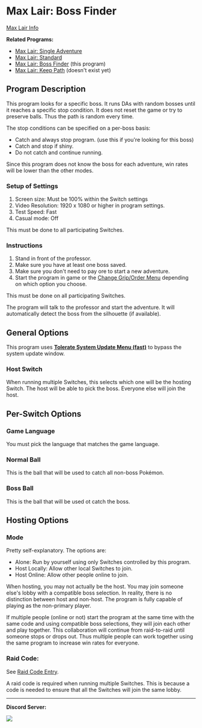 # Max Lair: Boss Finder

[Max Lair Info](MaxLair.md)

**Related Programs:**
- [Max Lair: Single Adventure](MaxLair-SingleAdventure.md)
- [Max Lair: Standard](MaxLair-Standard.md)
- [Max Lair: Boss Finder](MaxLair-BossFinder.md) (this program)
- [Max Lair: Keep Path](MaxLair-KeepFinder.md) (doesn't exist yet)


## Program Description

This program looks for a specific boss. It runs DAs with random bosses until it reaches a specific stop condition.
It does not reset the game or try to preserve balls. Thus the path is random every time.

The stop conditions can be specified on a per-boss basis:
- Catch and always stop program. (use this if you're looking for this boss)
- Catch and stop if shiny.
- Do not catch and continue running.

Since this program does not know the boss for each adventure, win rates will be lower than the other modes.

### Setup of Settings

1. Screen size: Must be 100% within the Switch settings
2. Video Resolution: 1920 x 1080 or higher in program settings.
3. Test Speed: Fast
4. Casual mode: Off

This must be done to all participating Switches.

### Instructions

1. Stand in front of the professor.
2. Make sure you have at least one boss saved.
3. Make sure you don't need to pay ore to start a new adventure.
4. Start the program in game or the [Change Grip/Order Menu](https://github.com/PokemonAutomation/Microcontroller/blob/master/Wiki/Programs/NintendoSwitch/ChangeGripOrderMenu.md) depending on which option you choose.

This must be done on all participating Switches.

The program will talk to the professor and start the adventure. It will automatically detect the boss from the silhouette (if available).


## General Options

This program uses [**Tolerate System Update Menu (fast)**](/Wiki/Programs/NintendoSwitch/FrameworkSettings.md#tolerate-system-update-menu-fast) to bypass the system update window.

### Host Switch

When running multiple Switches, this selects which one will be the hosting Switch. The host will be able to pick the boss. Everyone else will join the host.


## Per-Switch Options

### Game Language

You must pick the language that matches the game language.

### Normal Ball

This is the ball that will be used to catch all non-boss Pokémon.

### Boss Ball

This is the ball that will be used ot catch the boss.


## Hosting Options

### Mode

Pretty self-explanatory. The options are:
- Alone: Run by yourself using only Switches controlled by this program.
- Host Locally: Allow other local Switches to join.
- Host Online: Allow other people online to join.

When hosting, you may not actually be the host. You may join someone else's lobby with a compatible boss selection. In reality, there is no distinction between host and non-host.
The program is fully capable of playing as the non-primary player.

If multiple people (online or not) start the program at the same time with the same code and using compatible boss selections, they will join each other and play together.
This collaboration will continue from raid-to-raid until someone stops or drops out. Thus multiple people can work together using the same program to increase win rates for everyone.

### Raid Code:

See [Raid Code Entry](https://github.com/PokemonAutomation/Microcontroller/blob/master/Wiki/Programs/PokemonSwSh/RaidCode.md).

A raid code is required when running multiple Switches. This is because a code is needed to ensure that all the Switches will join the same lobby.



<hr>

**Discord Server:** 

[<img src="https://canary.discordapp.com/api/guilds/695809740428673034/widget.png?style=banner2">](https://discord.gg/cQ4gWxN)



